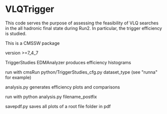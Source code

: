 VLQTrigger
==========

This code serves the purpose of assessing the feasibility of VLQ searches in the all hadronic final state during Run2. In particular, the trigger efficiency is studied.

This is a CMSSW package

version >=7_4_7

TriggerStudies EDMAnalyzer produces efficiency histograms

run with cmsRun python/TriggerStudies_cfg.py dataset_type (see "runna" for example)

analysis.py generates efficiency plots and comparisons

run with python analysis.py filename_postfix

savepdf.py saves all plots of a root file folder in pdf
